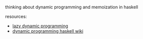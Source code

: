 thinking about dynamic programming and memoization in haskell

resources:
- [lazy dynamic programming](https://jelv.is/blog/Lazy-Dynamic-Programming/)
- [dynamic programming haskell
  wiki](https://wiki.haskell.org/Dynamic_programming_example)
